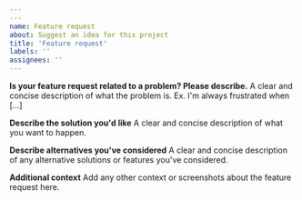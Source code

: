 ```yaml
---
---
name: Feature request
about: Suggest an idea for this project
title: 'Feature request'
labels: ''
assignees: ''
---
```

<!--
SPDX-FileCopyrightText:  2020-2021 Peter J. Mello <admin@petermello.net>

SPDX-License-Identifier: CC0-1.0
-->
**Is your feature request related to a problem? Please describe.**
A clear and concise description of what the problem is. Ex. I'm always
frustrated when [...]

**Describe the solution you'd like**
A clear and concise description of what you want to happen.

**Describe alternatives you've considered**
A clear and concise description of any alternative solutions or features you've
considered.

**Additional context**
Add any other context or screenshots about the feature request here.
